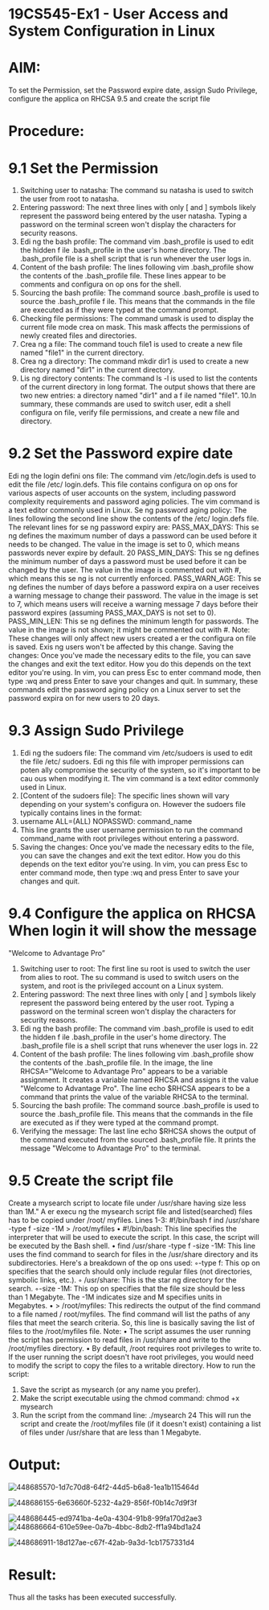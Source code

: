 # 19CS545-Ex1 - User Access and System Configuration in Linux 

# AIM:
To set the Permission, set the Password expire date, assign Sudo Privilege, configure the 
applica on RHCSA 9.5 and create the script file

# Procedure:
# 9.1 Set the Permission 
1. Switching user to natasha: The command su natasha is used to switch the user from root to 
natasha. 
2. Entering password: The next three lines with only [ and ] symbols likely represent the password 
being entered by the user natasha. Typing a password on the terminal screen won't display the 
characters for security reasons. 
3. Edi ng the bash profile: The command vim .bash_profile is used to edit the hidden 
f
 ile .bash_profile in the user's home directory. The .bash_profile file is a shell script that is run 
whenever the user logs in. 
4. Content of the bash profile: The lines following vim .bash_profile show the contents of 
the .bash_profile file. These lines appear to be comments and configura on op ons for the 
shell. 
5. Sourcing the bash profile: The command source .bash_profile is used to source the .bash_profile 
f
 ile. This means that the commands in the file are executed as if they were typed at the 
command prompt. 
6. Checking file permissions: The command umask is used to display the current file mode crea on 
mask. This mask affects the permissions of newly created files and directories. 
7. Crea ng a file: The command touch file1 is used to create a new file named "file1" in the current 
directory. 
8. Crea ng a directory: The command mkdir dir1 is used to create a new directory named "dir1" in 
the current directory. 
9. Lis ng directory contents: The command ls -l is used to list the contents of the current directory 
in long format. The output shows that there are two new entries: a directory named "dir1" and a 
f
 ile named "file1". 
10.In summary, these commands are used to switch user, edit a shell configura on file, verify file 
permissions, and create a new file and directory.

# 9.2 Set the Password expire date 
Edi ng the login defini ons file: The command vim /etc/login.defs is used to edit the file /etc/
 login.defs. This file contains configura on op ons for various aspects of user accounts on the 
system, including password complexity requirements and password aging policies. The vim 
command is a text editor commonly used in Linux. 
Se ng password aging policy: The lines following the second line show the contents of the /etc/
 login.defs file. The relevant lines for se ng password expiry are: 
PASS_MAX_DAYS: This se ng defines the maximum number of days a password can be used 
before it needs to be changed. The value in the image is set to 0, which means passwords never 
expire by default. 
20
PASS_MIN_DAYS: This se ng defines the minimum number of days a password must be used 
before it can be changed by the user. The value in the image is commented out with #, which 
means this se ng is not currently enforced. 
PASS_WARN_AGE: This se ng defines the number of days before a password expira on a user 
receives a warning message to change their password. The value in the image is set to 7, which 
means users will receive a warning message 7 days before their password expires (assuming 
PASS_MAX_DAYS is not set to 0). 
PASS_MIN_LEN: This se ng defines the minimum length for passwords. The value in the image is 
not shown; it might be commented out with #. 
Note: These changes will only affect new users created a er the configura on file is saved. Exis ng 
users won't be affected by this change. 
Saving the changes: Once you've made the necessary edits to the file, you can save the changes 
and exit the text editor. How you do this depends on the text editor you're using. In vim, you can 
press Esc to enter command mode, then type :wq and press Enter to save your changes and quit. 
In summary, these commands edit the password aging policy on a Linux server to set the password 
expira on for new users to 20 days.
# 9.3 Assign Sudo Privilege
1. Edi ng the sudoers file: The command vim /etc/sudoers is used to edit the file /etc/
 sudoers. Edi ng this file with improper permissions can poten ally compromise the security 
of the system, so it's important to be cau ous when modifying it. The vim command is a text 
editor commonly used in Linux. 
2. [Content of the sudoers file]: The specific lines shown will vary depending on your system's 
configura on. However the sudoers file typically contains lines in the format: 
3. username ALL=(ALL) NOPASSWD: command_name 
4. This line grants the user username permission to run the command command_name with 
root privileges without entering a password. 
5. Saving the changes: Once you've made the necessary edits to the file, you can save the changes 
and exit the text editor. How you do this depends on the text editor you're using. In vim, you 
can press Esc to enter command mode, then type :wq and press Enter to save your changes 
and quit.
# 9.4 Configure the applica on RHCSA When login it will show the message 
"Welcome to Advantage Pro”
1. Switching user to root: The first line su root is used to switch the user from alies to root. 
The su command is used to switch users on the system, and root is the privileged account on a 
Linux system. 
2. Entering password: The next three lines with only [ and ] symbols likely represent the 
password being entered by the user root. Typing a password on the terminal screen won't 
display the characters for security reasons. 
3. Edi ng the bash profile: The command vim .bash_profile is used to edit the hidden 
f
 ile .bash_profile in the user's home directory. The .bash_profile file is a shell script 
that runs whenever the user logs in. 
22
4. Content of the bash profile: The lines following vim .bash_profile show the contents of 
the .bash_profile file. In the image, the line RHCSA="Welcome to Advantage 
Pro" appears to be a variable assignment. It creates a variable named RHCSA and assigns it the 
value "Welcome to Advantage Pro". The line echo $RHCSA appears to be a 
command that prints the value of the variable RHCSA to the terminal. 
5. Sourcing the bash profile: The command source .bash_profile is used to source 
the .bash_profile file. This means that the commands in the file are executed as if they 
were typed at the command prompt. 
6. Verifying the message: The last line echo $RHCSA shows the output of the command 
executed from the sourced .bash_profile file. It prints the message "Welcome to 
Advantage Pro" to the terminal.

# 9.5 Create the script file
Create a mysearch script to locate file under /usr/share having size less than 1M." 
A er execu ng the mysearch script file and listed(searched) files has to be copied under /root/
 myfiles.
 Lines 1-3: 
#!/bin/bash 
f
 ind /usr/share -type f -size -1M > /root/myfiles 
• #!/bin/bash: This line specifies the interpreter that will be used to execute the script. 
In this case, the script will be executed by the Bash shell. 
• find /usr/share -type f -size -1M: This line uses the find command to 
search for files in the /usr/share directory and its subdirectories. Here's a breakdown of 
the op ons used: 
◦-type f: This op on specifies that the search should only include regular files (not 
directories, symbolic links, etc.). 
◦ /usr/share: This is the star ng directory for the search. 
◦-size -1M: This op on specifies that the file size should be less than 1 Megabyte. 
The -1M indicates size and M specifies units in Megabytes. 
• > /root/myfiles: This redirects the output of the find command to a file named /
 root/myfiles. The find command will list the paths of any files that meet the search 
criteria. So, this line is basically saving the list of files to the /root/myfiles file. 
Note: 
• The script assumes the user running the script has permission to read files in /usr/share 
and write to the /root/myfiles directory. 
• By default, /root requires root privileges to write to. If the user running the script doesn't 
have root privileges, you would need to modify the script to copy the files to a writable 
directory. 
How to run the script: 
1. Save the script as mysearch (or any name you prefer). 
2. Make the script executable using the chmod command: 
chmod +x mysearch 
3. Run the script from the command line: 
./mysearch 
24
This will run the script and create the /root/myfiles file (if it doesn't exist) containing a list 
of files under /usr/share that are less than 1 Megabyte.
# Output:
![448685570-1d7c70d8-64f2-44d5-b6a8-1ea1b115464d](https://github.com/user-attachments/assets/faae5cf8-976a-487f-b509-eaca24f6001e)

![448686155-6e63660f-5232-4a29-856f-f0b14c7d9f3f](https://github.com/user-attachments/assets/cc23145d-3b32-499b-bd33-2722af0cf35f)

![448686445-ed9741ba-4e0a-4304-91b8-99fa170d2ae3](https://github.com/user-attachments/assets/59528522-5ae3-4223-ac47-8dfe1a66a560)
![448686664-610e59ee-0a7b-4bbc-8db2-ff1a94bd1a24](https://github.com/user-attachments/assets/c0773273-af28-4c28-b613-39da0e9f757b)

![448686911-18d127ae-c67f-42ab-9a3d-1cb1757331d4](https://github.com/user-attachments/assets/c8f2a6a9-e8f3-47c7-9b50-6c75f45200cf)

# Result:
Thus all the tasks has been executed successfully.
